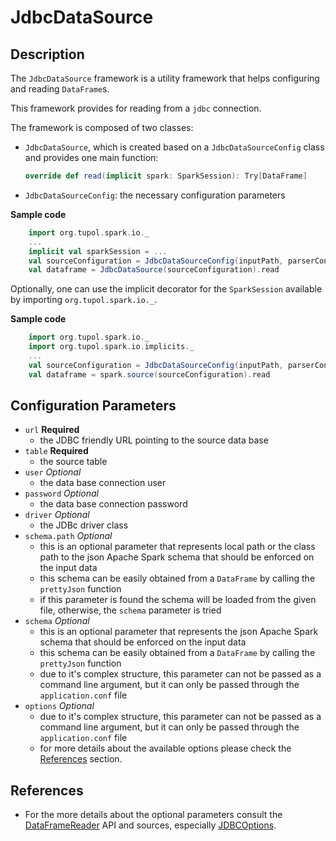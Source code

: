 # JdbcDataSource


## Description

The `JdbcDataSource` framework is a utility framework that helps configuring and reading `DataFrame`s.

This framework provides for reading from a `jdbc` connection.

The framework is composed of two classes:
- `JdbcDataSource`, which is created based on a `JdbcDataSourceConfig` class and provides one main function:
  ```scala 
  override def read(implicit spark: SparkSession): Try[DataFrame]
  ```
- `JdbcDataSourceConfig`: the necessary configuration parameters

**Sample code**
```scala
    import org.tupol.spark.io._
    ...
    implicit val sparkSession = ...
    val sourceConfiguration = JdbcDataSourceConfig(inputPath, parserConfig)
    val dataframe = JdbcDataSource(sourceConfiguration).read
```

Optionally, one can use the implicit decorator for the `SparkSession` available by importing `org.tupol.spark.io._`.

**Sample code**
```scala
    import org.tupol.spark.io._
    import org.tupol.spark.io.implicits._
    ...
    val sourceConfiguration = JdbcDataSourceConfig(inputPath, parserConfig)
    val dataframe = spark.source(sourceConfiguration).read
```


## Configuration Parameters

- `url` **Required**
  - the JDBC friendly URL pointing to the source data base
- `table` **Required**
  - the source table
- `user` *Optional*
  - the data base connection user
- `password` *Optional*
  - the data base connection password
- `driver` *Optional*
  - the JDBc driver class
- `schema.path` *Optional*
  - this is an optional parameter that represents local path or the class path to the json 
    Apache Spark schema that should be enforced on the input data
  - this schema can be easily obtained from a `DataFrame` by calling the `prettyJson` function
  - if this parameter is found the schema will be loaded from the given file, otherwise, 
    the `schema` parameter is tried
- `schema` *Optional*
  - this is an optional parameter that represents the json Apache Spark schema that should be
    enforced on the input data
  - this schema can be easily obtained from a `DataFrame` by calling the `prettyJson` function
  - due to it's complex structure, this parameter can not be passed as a command line argument, 
    but it can only be passed through the `application.conf` file
- `options` *Optional*
  - due to it's complex structure, this parameter can not be passed as a command line argument, 
    but it can only be passed through the `application.conf` file
  - for more details about the available options please check the [References](#references) section.


## References

- For the more details about the optional parameters consult the [DataFrameReader](https://spark.apache.org/docs/2.3.0/api/scala/index.html?org/apache/spark/sql/package-tree.html#org.apache.spark.sql.DataFrameReader)
  API and sources, especially [JDBCOptions](https://github.com/apache/spark/blob/master/sql/core/src/main/scala/org/apache/spark/sql/execution/datasources/jdbc/JDBCOptions.scala).

